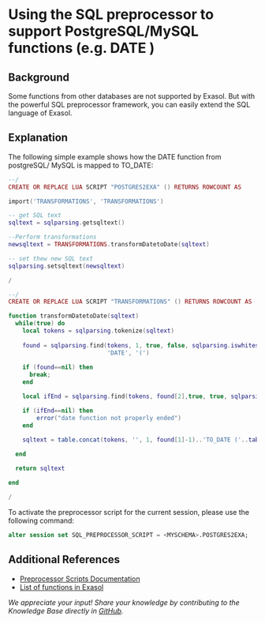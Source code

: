 # Using the SQL preprocessor to support PostgreSQL/MySQL functions (e.g. DATE ) 
## Background

Some functions from other databases are not supported by Exasol. But with the powerful SQL preprocessor framework, you can easily extend the SQL language of Exasol.

## Explanation

The following simple example shows how the DATE function from postgreSQL/ MySQL is mapped to TO_DATE:


```lua
--/
CREATE OR REPLACE LUA SCRIPT "POSTGRES2EXA" () RETURNS ROWCOUNT AS

import('TRANSFORMATIONS', 'TRANSFORMATIONS')

-- get SQL text
sqltext = sqlparsing.getsqltext()

--Perform transformations
newsqltext = TRANSFORMATIONS.transformDatetoDate(sqltext)

-- set thew new SQL text
sqlparsing.setsqltext(newsqltext)

/

--/
CREATE OR REPLACE LUA SCRIPT "TRANSFORMATIONS" () RETURNS ROWCOUNT AS

function transformDatetoDate(sqltext)  
  while(true) do
    local tokens = sqlparsing.tokenize(sqltext)
  
    found = sqlparsing.find(tokens, 1, true, false, sqlparsing.iswhitespaceorcomment, 
                            'DATE', '(')
  
    if (found==nil) then
      break;
    end

    local ifEnd = sqlparsing.find(tokens, found[2],true, true, sqlparsing.iswhitespaceorcomment, ')')

    if (ifEnd==nil) then
        error("date function not properly ended")
    end
	
    sqltext = table.concat(tokens, '', 1, found[1]-1)..'TO_DATE ('..table.concat(tokens, '', found[2]+1)

  end

  return sqltext

end

/
```

To activate the preprocessor script for the current session, please use the following command:


```sql
alter session set SQL_PREPROCESSOR_SCRIPT = <MYSCHEMA>.POSTGRES2EXA;
```

## Additional References

* [Preprocessor Scripts Documentation](https://docs.exasol.com/database_concepts/sql_preprocessor.htm)
* [List of functions in Exasol](https://docs.exasol.com/sql_references/functions/all_functions.htm)

*We appreciate your input! Share your knowledge by contributing to the Knowledge Base directly in [GitHub](https://github.com/exasol/public-knowledgebase).* 